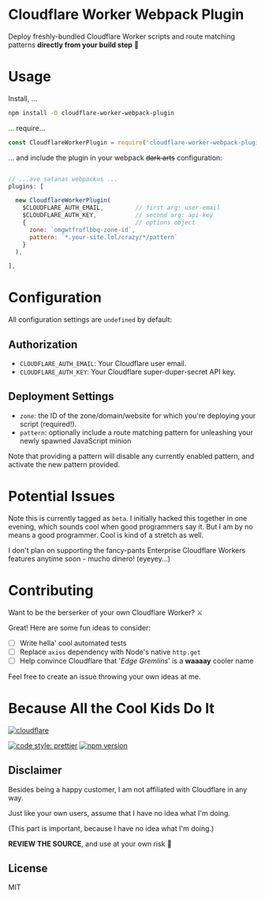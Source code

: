 # Cloudflare Worker Webpack Plugin

Deploy freshly-bundled Cloudflare Worker scripts and route matching patterns **directly from your build step** 🚀


# Usage

Install, ...
````bash
npm install -D cloudflare-worker-webpack-plugin
````

... require...

````javascript
const CloudflareWorkerPlugin = require('cloudflare-worker-webpack-plugin');
````

... and include the plugin in your webpack ~~dark arts~~ configuration:

````javascript

// ...ave satanas webpackus ...
plugins: [

  new CloudflareWorkerPlugin(
    $CLOUDFLARE_AUTH_EMAIL,         // first arg: user-email
    $CLOUDFLARE_AUTH_KEY,           // second arg: api-key
    {                               // options object
      zone: `omgwtfroflbbq-zone-id`,
      pattern: `*.your-site.lol/crazy/*/pattern`
    }
  ),

],

````

# Configuration

All configuration settings are `undefined` by default:


## Authorization

* `CLOUDFLARE_AUTH_EMAIL`: Your Cloudflare user email.
* `CLOUDFLARE_AUTH_KEY`: Your Cloudflare super-duper-secret API key.


## Deployment Settings

* `zone`: the ID of the zone/domain/website for which you're deploying your script (required!).
* `pattern`: optionally include a route matching pattern for unleashing your newly spawned JavaScript minion

Note that providing a pattern will disable any currently enabled pattern, and activate the new pattern provided.


# Potential Issues

Note this is currently tagged as `beta`. I initially hacked this together in one evening, which sounds cool when good programmers say it.
But I am by no means a good programmer. Cool is kind of a stretch as well.

I don't plan on supporting the fancy-pants Enterprise Cloudflare Workers features anytime soon - mucho dinero! (eyeyey...)


# Contributing

Want to be the berserker of your own Cloudflare Worker? ⚔

Great! Here are some fun ideas to consider:

- [ ] Write hella' cool automated tests
- [ ] Replace `axios` dependency with Node's native `http.get`
- [ ] Help convince Cloudflare that '_Edge Gremlins_' is a **waaaay** cooler name

Feel free to create an issue throwing your own ideas at me.

# Because All the Cool Kids Do It

[![cloudflare](https://www.cloudflare.com/media/images/web-badges/cf-web-badges-g-gray.png)](https://developers.cloudflare.com/workers/)


[![code style: prettier](https://img.shields.io/badge/code_style-prettier-ff69b4.svg?style=flat-square)](https://github.com/prettier/prettier) [![npm version](https://badge.fury.io/js/cloudflare-worker-webpack-plugin.svg)](https://badge.fury.io/js/cloudflare-worker-webpack-plugin)


## Disclaimer
Besides being a happy customer, I am not affiliated with Cloudflare in any way.

Just like your own users, assume that I have no idea what I'm doing.

(This part is important, because I have no idea what I'm doing.)

**REVIEW THE SOURCE**, and use at your own risk 🙈

## License
MIT
